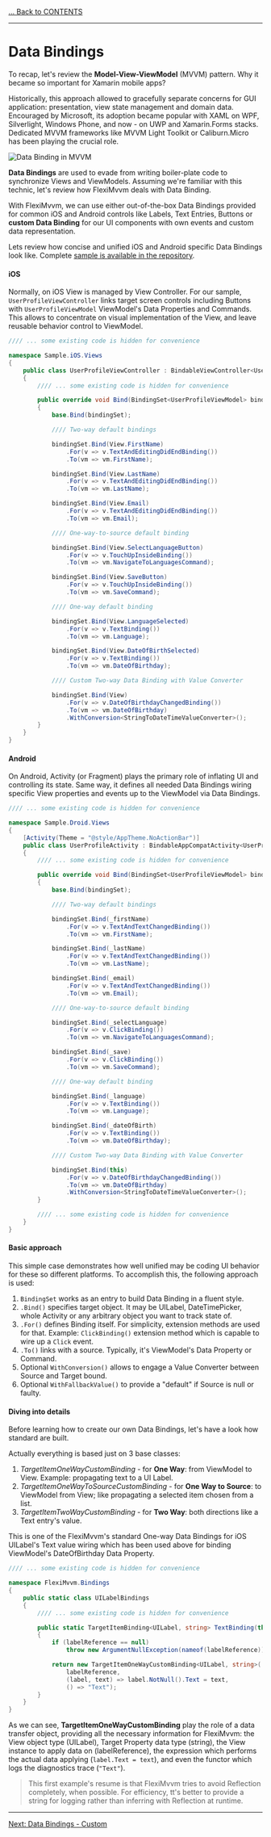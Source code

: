[... Back to CONTENTS](index.md)

---

# Data Bindings

To recap, let's review the **Model-View-ViewModel** (MVVM) pattern. Why it became so important for Xamarin mobile apps?

Historically, this approach allowed to gracefully separate concerns for GUI application: presentation, view state management and domain data. Encouraged by Microsoft, its adoption became popular with XAML on WPF, Silverlight, Windows Phone, and now - on UWP and Xamarin.Forms stacks. Dedicated MVVM frameworks like MVVM Light Toolkit or Caliburn.Micro has been playing the crucial role.

![Data Binding in MVVM](001-introduction-06-data-bindings/010-data-binding.png)

**Data Bindings** are used to evade from writing boiler-plate code to synchronize Views and ViewModels. Assuming we're familiar with this technic, let's review how FlexiMvvm deals with Data Binding.

With FlexiMvvm, we can use either out-of-the-box Data Bindings provided for common iOS and Android controls like Labels, Text Entries, Buttons or **custom Data Binding** for our UI components with own events and custom data representation.

Lets review how concise and unified iOS and Android specific Data Bindings look like. Complete [sample is available in the repository](https://github.com/epam-xamarin-lab/FlexiMvvm/tree/master/samples/005-Intro-DataBindings/).

#### iOS

Normally, on iOS View is managed by View Controller. For our sample, ``UserProfileViewController`` links target screen controls including Buttons with ``UserProfileViewModel`` ViewModel's Data Properties and Commands. This allows to concentrate on visual implementation of the View, and leave reusable behavior control to ViewModel.

```cs
//// ... some existing code is hidden for convenience

namespace Sample.iOS.Views
{
    public class UserProfileViewController : BindableViewController<UserProfileViewModel, UserProfileParameters>
    {
        //// ... some existing code is hidden for convenience

        public override void Bind(BindingSet<UserProfileViewModel> bindingSet)
        {
            base.Bind(bindingSet);

            //// Two-way default bindings

            bindingSet.Bind(View.FirstName)
                .For(v => v.TextAndEditingDidEndBinding())
                .To(vm => vm.FirstName);

            bindingSet.Bind(View.LastName)
                .For(v => v.TextAndEditingDidEndBinding())
                .To(vm => vm.LastName);

            bindingSet.Bind(View.Email)
                .For(v => v.TextAndEditingDidEndBinding())
                .To(vm => vm.Email);

            //// One-way-to-source default binding

            bindingSet.Bind(View.SelectLanguageButton)
                .For(v => v.TouchUpInsideBinding())
                .To(vm => vm.NavigateToLanguagesCommand);

            bindingSet.Bind(View.SaveButton)
                .For(v => v.TouchUpInsideBinding())
                .To(vm => vm.SaveCommand);

            //// One-way default binding

            bindingSet.Bind(View.LanguageSelected)
                .For(v => v.TextBinding())
                .To(vm => vm.Language);

            bindingSet.Bind(View.DateOfBirthSelected)
                .For(v => v.TextBinding())
                .To(vm => vm.DateOfBirthday);

            //// Custom Two-way Data Binding with Value Converter

            bindingSet.Bind(View)
                .For(v => v.DateOfBirthdayChangedBinding())
                .To(vm => vm.DateOfBirthday)
                .WithConversion<StringToDateTimeValueConverter>();
        }
    }
}

```

#### Android

On Android, Activity (or Fragment) plays the primary role of inflating UI and controlling its state. Same way, it defines all needed Data Bindings wiring specific View properties and events up to the ViewModel via Data Bindings.

```cs
//// ... some existing code is hidden for convenience

namespace Sample.Droid.Views
{
    [Activity(Theme = "@style/AppTheme.NoActionBar")]
    public class UserProfileActivity : BindableAppCompatActivity<UserProfileViewModel, UserProfileParameters>
    {
        //// ... some existing code is hidden for convenience

        public override void Bind(BindingSet<UserProfileViewModel> bindingSet)
        {
            base.Bind(bindingSet);

            //// Two-way default bindings

            bindingSet.Bind(_firstName)
                .For(v => v.TextAndTextChangedBinding())
                .To(vm => vm.FirstName);

            bindingSet.Bind(_lastName)
                .For(v => v.TextAndTextChangedBinding())
                .To(vm => vm.LastName);

            bindingSet.Bind(_email)
                .For(v => v.TextAndTextChangedBinding())
                .To(vm => vm.Email);

            //// One-way-to-source default binding

            bindingSet.Bind(_selectLanguage)
                .For(v => v.ClickBinding())
                .To(vm => vm.NavigateToLanguagesCommand);

            bindingSet.Bind(_save)
                .For(v => v.ClickBinding())
                .To(vm => vm.SaveCommand);

            //// One-way default binding

            bindingSet.Bind(_language)
                .For(v => v.TextBinding())
                .To(vm => vm.Language);

            bindingSet.Bind(_dateOfBirth)
                .For(v => v.TextBinding())
                .To(vm => vm.DateOfBirthday);

            //// Custom Two-way Data Binding with Value Converter

            bindingSet.Bind(this)
                .For(v => v.DateOfBirthdayChangedBinding())
                .To(vm => vm.DateOfBirthday)
                .WithConversion<StringToDateTimeValueConverter>();
        }

        //// ... some existing code is hidden for convenience
    }
}

```

#### Basic approach

This simple case demonstrates how well unified may be coding UI behavior for these so different platforms. To accomplish this, the following approach is used:

1. ``BindingSet`` works as an entry to build Data Binding in a fluent style.
2. ``.Bind()`` specifies target object. It may be UILabel, DateTimePicker, whole Activity or any arbitrary object you want to track state of.
3. ``.For()`` defines Binding itself. For simplicity, extension methods are used for that. Example: ``ClickBinding()`` extension method which is capable to wire up a ``Click`` event.
4. ``.To()`` links with a source. Typically, it's ViewModel's Data Property or Command.
5. Optional ``WithConversion()`` allows to engage a Value Converter between Source and Target bound.
6. Optional ``WithFallbackValue()`` to provide a "default" if Source is null or faulty.

#### Diving into details

Before learning how to create our own Data Bindings, let's have a look how standard are built.

Actually everything is based just on 3 base classes:
1. *TargetItemOneWayCustomBinding* - for **One Way**: from ViewModel to View. Example: propagating text to a UI Label.
2. *TargetItemOneWayToSourceCustomBinding* - for **One Way to Source**: to ViewModel from View; like propagating a selected item chosen from a list.
3. *TargetItemTwoWayCustomBinding* - for **Two Way**: both directions like a Text entry's value.

This is one of the FlexiMvvm's standard One-way Data Bindings for iOS UILabel's Text value wiring which has been used above for binding ViewModel's DateOfBirthday Data Property.

```cs
//// ... some existing code is hidden for convenience

namespace FlexiMvvm.Bindings
{
    public static class UILabelBindings
    {
        //// ... some existing code is hidden for convenience

        public static TargetItemBinding<UILabel, string> TextBinding(this IItemReference<UILabel> labelReference)
        {
            if (labelReference == null)
                throw new ArgumentNullException(nameof(labelReference));

            return new TargetItemOneWayCustomBinding<UILabel, string>(
                labelReference,
                (label, text) => label.NotNull().Text = text,
                () => "Text");
        }
    }
}
```

As we can see, **TargetItemOneWayCustomBinding** play the role of a data transfer object, providing all the necessary information for FlexiMvvm: the View object type (UILabel), Target Property data type (string), the View instance to apply data on (labelReference), the expression which performs the actual data applying (``label.Text = text``), and even the functor which logs the diagnostics trace (``"Text"``).

> This first example's resume is that FlexiMvvm tries to avoid Reflection completely, when possible. For efficiency, tt's better to provide a string for logging rather than inferring with Reflection at runtime.

---

[Next: Data Bindings - Custom](001-introduction-07-data-bindings-custom.md)
